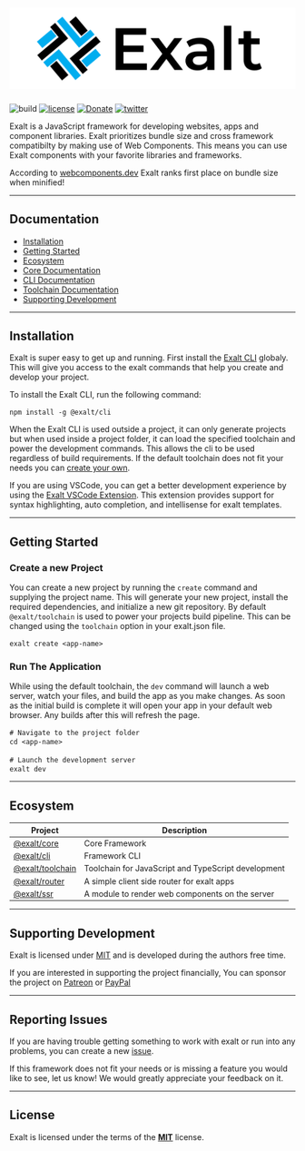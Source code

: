 # ![Exalt Logo](https://raw.githubusercontent.com/exalt/exalt/main/resources/exalt_banner.jpg)

![build](https://github.com/exalt/exalt/workflows/build/badge.svg)
[![license](https://img.shields.io/badge/license-MIT-blue.svg)](https://github.com/exalt/exalt/blob/main/LICENSE)
[![Donate](https://img.shields.io/badge/patreon-donate-green.svg)](https://www.patreon.com/outwalkstudios)
[![twitter](https://img.shields.io/badge/follow-on%20twitter-4AA1EC.svg)](https://twitter.com/exaltjs)

Exalt is a JavaScript framework for developing websites, apps and component libraries.
Exalt prioritizes bundle size and cross framework compatibilty by making use of Web Components. This means you can use Exalt components with your favorite libraries and frameworks.

According to [webcomponents.dev](https://webcomponents.dev/blog/all-the-ways-to-make-a-web-component/#bundle-size-30) Exalt ranks first place on bundle size when minified!

---

## Documentation

* [Installation](#installation)
* [Getting Started](#getting-started)
* [Ecosystem](#ecosystem)
* [Core Documentation](https://www.exaltjs.com/docs/#exalt-core)
* [CLI Documentation](https://www.exaltjs.com/docs/#exalt-cli)
* [Toolchain Documentation](https://www.exaltjs.com/docs/#exalt-toolchain)
* [Supporting Development](#supporting-development)

---

## Installation

Exalt is super easy to get up and running. First install the [Exalt CLI](https://github.com/exalt/exalt/tree/main/packages/cli#readme) globaly. This will give you access to the exalt commands that help you create and develop your project.

To install the Exalt CLI, run the following command:

```
npm install -g @exalt/cli
```

When the Exalt CLI is used outside a project, it can only generate projects but when used inside a project folder, it can load the specified toolchain and power the development commands. This allows the cli to be used regardless of build requirements. If the default toolchain does not fit your needs you can [create your own](https://github.com/exalt/exalt/tree/main/packages/cli#building-your-own-toolchain).

If you are using VSCode, you can get a better development experience by using the [Exalt VSCode Extension](https://marketplace.visualstudio.com/items?itemName=jleeson.vscode-exalt).
This extension provides support for syntax highlighting, auto completion, and intellisense for exalt templates.

---

## Getting Started

### Create a new Project

You can create a new project by running the `create` command and supplying the project name. This will generate your new project, install the required dependencies, and initialize a new git repository. By default `@exalt/toolchain` is used to power your projects build pipeline. This can be changed using the `toolchain` option in your exalt.json file.

```
exalt create <app-name>
```

### Run The Application

While using the default toolchain, the `dev` command will launch a web server, watch your files, and build the app as you make changes. As soon as the initial build is complete it will open your app in your default web browser. Any builds after this will refresh the page.

```
# Navigate to the project folder
cd <app-name>

# Launch the development server
exalt dev
```

---

## Ecosystem

| Project | Description |
|---------|-------------|
| [@exalt/core](https://www.npmjs.com/package/@exalt/core)      | Core Framework |
| [@exalt/cli](https://www.npmjs.com/package/@exalt/cli)        | Framework CLI |
| [@exalt/toolchain](https://www.npmjs.com/package/@exalt/toolchain)      | Toolchain for JavaScript and TypeScript development |
| [@exalt/router](https://www.npmjs.com/package/@exalt/router)        | A simple client side router for exalt apps |
| [@exalt/ssr](https://www.npmjs.com/package/@exalt/ssr)        | A module to render web components on the server |

---

## Supporting Development

Exalt is licensed under [MIT](https://github.com/exalt/exalt/blob/main/LICENSE) and is developed during the authors free time.

If you are interested in supporting the project financially, You can sponsor the project on [Patreon](https://patreon.com/outwalkstudios) or [PayPal](http://paypal.me/outwalkstudios)

---

## Reporting Issues

If you are having trouble getting something to work with exalt or run into any problems, you can create a new [issue](https://github.com/exalt/exalt/issues).

If this framework does not fit your needs or is missing a feature you would like to see, let us know! We would greatly appreciate your feedback on it.

---

## License

Exalt is licensed under the terms of the [**MIT**](https://github.com/exalt/exalt/blob/main/LICENSE) license.
